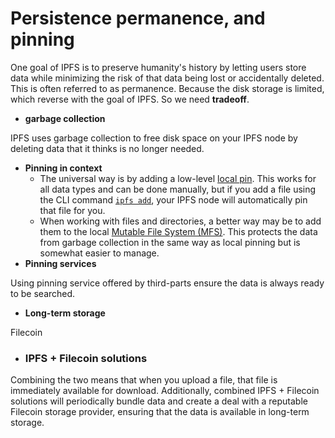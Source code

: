 # Persistence permanence, and pinning

One goal of IPFS is to preserve humanity's history by letting users store data while minimizing the risk of that data being lost or accidentally deleted. This is often referred to as permanence. Because the disk storage is limited, which reverse with the goal of IPFS. So we need **tradeoff**.  

* **garbage collection** 

IPFS uses garbage collection to free disk space on your IPFS node by deleting data that it thinks is no longer needed.

* **Pinning in context**
  - The universal way is by adding a low-level [local pin](https://docs.ipfs.tech/how-to/pin-files/). This works for all data types and can be done manually, but if you add a file using the CLI command [`ipfs add`](https://docs.ipfs.tech/reference/kubo/cli/#ipfs-add), your IPFS node will automatically pin that file for you.
  - When working with files and directories, a better way may be to add them to the local [Mutable File System (MFS)](https://docs.ipfs.tech/concepts/glossary/#mfs). This protects the data from garbage collection in the same way as local pinning but is somewhat easier to manage.
* **Pinning services**

Using pinning service offered by third-parts ensure the data is always ready to be searched.

* **Long-term storage**

Filecoin

* ### IPFS + Filecoin solutions

Combining the two means that when you upload a file, that file is immediately available for download. Additionally, combined IPFS + Filecoin solutions will periodically bundle data and create a deal with a reputable Filecoin storage provider, ensuring that the data is available in long-term storage.